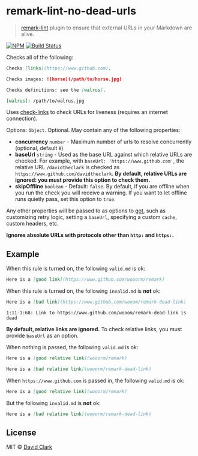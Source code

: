 # remark-lint-no-dead-urls

> [remark-lint](https://github.com/wooorm/remark-lint) plugin to ensure that external URLs in your Markdown are alive.

[![NPM](https://img.shields.io/npm/v/remark-lint-no-dead-urls.svg)](https://www.npmjs.com/package/remark-lint-no-dead-urls) [![Build Status](https://travis-ci.org/davidtheclark/remark-lint-no-dead-urls.svg?branch=master)](https://travis-ci.org/davidtheclark/remark-lint-no-dead-urls)

Checks all of the following:

```md
Checks [links](https://www.github.com).

Checks images: ![horse](/path/to/horse.jpg)

Checks definitions: see the [walrus].

[walrus]: /path/to/walrus.jpg
```

Uses [check-links](https://github.com/transitive-bullshit/check-links) to check URLs for liveness (requires an internet connection).

Options: `Object`. Optional. May contain any of the following properties:

- **concurrency** `number` - Maximum number of urls to resolve concurrently (optional, default `8`)
- **baseUrl** `string` - Used as the base URL against which relative URLs are checked.
  For example, with `baseUrl: 'https://www.github.com'`, the relative URL `/davidtheclark` is checked as `https://www.github.com/davidtheclark`.
  **By default, relative URLs are ignored: you must provide this option to check them.**
- **skipOffline** `boolean` - Default: `false`.
  By default, if you are offline when you run the check you will receive a warning.
  If you want to let offline runs quietly pass, set this option to `true`.

Any other properties will be passed to as options to [got](https://github.com/sindresorhus/got#options), such as customizing retry logic, setting a `baseUrl`, specifying a custom `cache`, custom headers, etc.

**Ignores absolute URLs with protocols other than `http:` and `https:`.**

## Example

When this rule is turned on, the following `valid.md` is ok:

```md
Here is a [good link](https://www.github.com/wooorm/remark)
```

When this rule is turned on, the following `invalid.md` is **not** ok:

```md
Here is a [bad link](https://www.github.com/wooom/remark-dead-link)
```

```
1:11-1:68: Link to https://www.github.com/wooom/remark-dead-link is dead
```

**By default, relative links are ignored.**
To check relative links, you must provide `baseUrl` as an option.

When nothing is passed, the following `valid.md` is ok:

```md
Here is a [good relative link](wooorm/remark)

Here is a [bad relative link](wooorm/remark-dead-link)
```

When `https://www.github.com` is passed in, the following `valid.md` is ok:

```md
Here is a [good relative link](wooorm/remark)
```

But the following `invalid.md` is **not** ok:

```md
Here is a [bad relative link](wooorm/remark-dead-link)
```

## License

MIT © [David Clark](https://github.com/davidtheclark)
